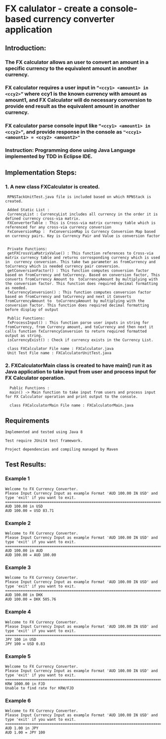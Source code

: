 # FX calulator - create a console-based currency converter application

## Introduction:

### The FX calculator allows an user to convert an amount in a specific currency to the equivalent amount in another currency.

### FX calculator requires a user input in `“<ccy1> <amount1> in <ccy2>”` where ccy1 is the known currency with amount as amount1, and FX Calculator will do necessary conversion to provide end result as the equivalent amount in another currency. 

### FX calculator parse console input like `“<ccy1> <amount1> in <ccy2>”`, and provide response in the console as `"<ccy1> <amount1> = <ccy2> <amount2>"`


### Instruction: Programming done using Java Language implemented by TDD in Eclipse IDE.

## Implementation Steps: 

### 1. A new class FXCalculator is created. 
 ```
  RPNSTackUnitTest.java file is included based on which RPNStack is created.
  
  Added Static List :
  CurrencyList : CurrencyList includes all currency in the order it is defined currency cross-via matrix. 
  FXConverterTable : This is Cross-via matrix currency table which is referenced for any cross-via currency conversion
  FxConversionMap :  FxConversionMap is Currency Conversion Map based on currency pairs. Key is Currency Pair and Value is conversion factor
  

  Private Functions:
  getFXCrossViaMatrixValue() : This function references to Cross-via matrix currency table and returns corrosponding currency which is used in  currency conversion. This take two parameter as fromCurrency and toCurrency which is needed currency pair conversion. 
  getConversionFactor() : This function computes conversion factor based on fromCurrency and toCurrency. Based on conversion factor, This converts fromCurrency Amount to  toCurrencyAmount by multiplying with the conversion factor. This function does required decimal formatting as needed.
  fxCurrencyConversion() : This function computes conversion factor based on fromCurrency and toCurrency and next it Converts fromCurrencyAmount to  toCurrencyAmount by multiplying with the conversion factor. This function does required decimal formatting before display of output 

  Public Functions: 
  fxProcessInput() : This function parse user inputs in string for fromCurrency, from Currency amount, and toCurrency and then next it calls function fxCurrencyConversion to return required formatted output as string.
  isCurrencyExist() : Check if currency exists in the Currency List. 

  class FXCalculator File name : FXCalculator.java
  Unit Test File name : FXCalculatorUnitTest.java 
 ```
### 2. FXCalculatorMain class is created to have main() run it as Java application to take input from user and process input for FX Calculator operation.
 ```
   Public Functions : 
   main() -> Main function to take input from users and process input for FX Calculator operation and print output to the console.

   class FXCalculatorMain File name : FXCalculatorMain.java
 ```
## Requirements
 ```
Implemented and tested using Java 8

Test require JUnit4 test framework.

Project dependencies and compiling managed by Maven
 ```
## Test Results:

### Example 1
 ```
Welcome to FX Currency Converter.
Please Input Currency Input as example Format 'AUD 100.00 IN USD' and type 'exit' if you want to exit. 
============================================================================================== 
AUD 100.00 in USD
AUD 100.00 = USD 83.71
 ```
### Example 2
 ```
Welcome to FX Currency Converter.
Please Input Currency Input as example Format 'AUD 100.00 IN USD' and type 'exit' if you want to exit. 
==============================================================================================  
AUD 100.00 in AUD
AUD 100.00 = AUD 100.00
 ```
### Example 3
 ``` 
Welcome to FX Currency Converter.
Please Input Currency Input as example Format 'AUD 100.00 IN USD' and type 'exit' if you want to exit. 
==============================================================================================  
AUD 100.00 in DKK
AUD 100.00 = DKK 505.76
 ```
### Example 4
 ```
Welcome to FX Currency Converter.
Please Input Currency Input as example Format 'AUD 100.00 IN USD' and type 'exit' if you want to exit. 
============================================================================================== 
JPY 100 in USD
JPY 100 = USD 0.83
 ``` 
### Example 5
 ```
Welcome to FX Currency Converter.
Please Input Currency Input as example Format 'AUD 100.00 IN USD' and type 'exit' if you want to exit. 
============================================================================================== 
KRW 1000.00 in FJD
Unable to find rate for KRW/FJD
 ```
### Example 6
 ```
Welcome to FX Currency Converter.
Please Input Currency Input as example Format 'AUD 100.00 IN USD' and type 'exit' if you want to exit. 
============================================================================================== 
AUD 1.00 in JPY
AUD 1.00 = JPY 100
 ```
